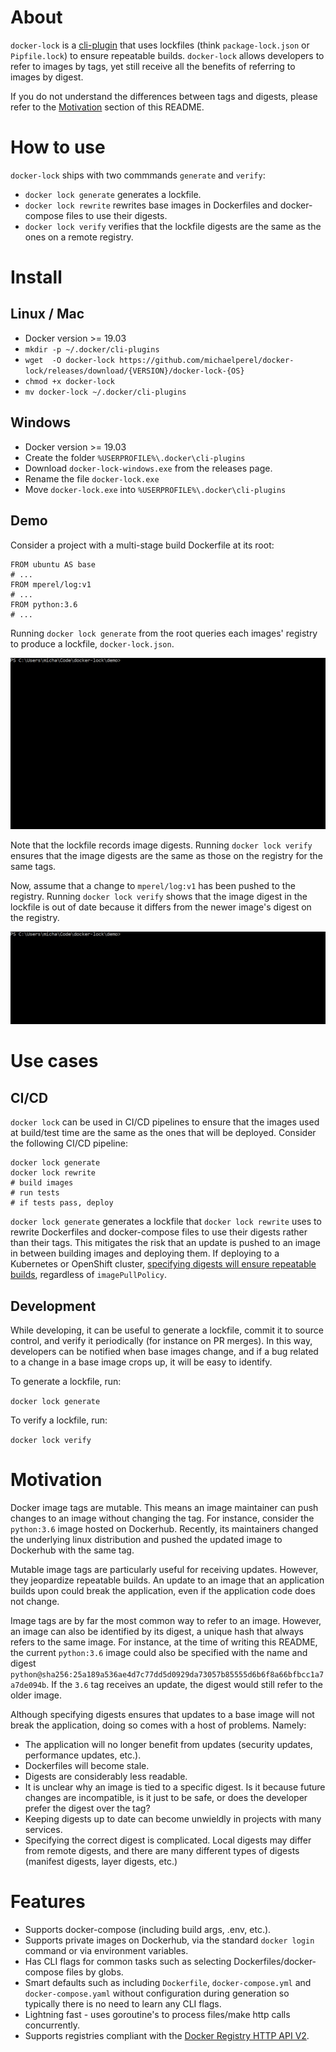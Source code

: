 # About
`docker-lock` is a [cli-plugin](https://github.com/docker/cli/issues/1534) that uses lockfiles (think `package-lock.json` or `Pipfile.lock`) to ensure repeatable builds. `docker-lock` allows developers to refer to images by tags, yet still receive all the benefits of referring to images by digest.

If you do not understand the differences between tags and digests, please refer to the [Motivation](#Motivation) section of this README.

# How to use
`docker-lock` ships with two commmands `generate` and `verify`:
* `docker lock generate` generates a lockfile.
* `docker lock rewrite` rewrites base images in Dockerfiles and docker-compose files to use their digests.
* `docker lock verify` verifies that the lockfile digests are the same as the ones on a remote registry.

# Install
## Linux / Mac
* Docker version >= 19.03
* `mkdir -p ~/.docker/cli-plugins`
* `wget  -O docker-lock https://github.com/michaelperel/docker-lock/releases/download/{VERSION}/docker-lock-{OS}`
* `chmod +x docker-lock`
* `mv docker-lock ~/.docker/cli-plugins`
## Windows
* Docker version >= 19.03
* Create the folder `%USERPROFILE%\.docker\cli-plugins`
* Download `docker-lock-windows.exe` from the releases page.
* Rename the file `docker-lock.exe`
* Move `docker-lock.exe` into `%USERPROFILE%\.docker\cli-plugins`

## Demo
Consider a project with a multi-stage build Dockerfile at its root:
```
FROM ubuntu AS base
# ...
FROM mperel/log:v1
# ...
FROM python:3.6
# ...
```
Running `docker lock generate` from the root queries each images' registry to produce a lockfile, `docker-lock.json`.

![Generate GIF](gifs/generate.gif)

Note that the lockfile records image digests. Running `docker lock verify` ensures that the image digests are the same as those on the registry for the same tags.

Now, assume that a change to `mperel/log:v1` has been pushed to the registry. Running `docker lock verify` shows that the image digest in the lockfile is out of date because it differs from the newer image's digest on the registry.

![Verify GIF](gifs/verify.gif)

# Use cases
## CI/CD
`docker lock` can be used in CI/CD pipelines to ensure that the images used at build/test time are the same as the ones that will be deployed.
Consider the following CI/CD pipeline:
```
docker lock generate
docker lock rewrite
# build images
# run tests
# if tests pass, deploy
```
`docker lock generate` generates a lockfile that `docker lock rewrite` uses to rewrite Dockerfiles and docker-compose files
to use their digests rather than their tags. This mitigates the risk that an update is pushed to an image in between building
images and deploying them. If deploying to a Kubernetes or OpenShift cluster, [specifying digests will ensure repeatable builds](https://kubernetes.io/docs/concepts/configuration/overview/#container-images), regardless of `imagePullPolicy`.

## Development
While developing, it can be useful to generate a lockfile, commit it to source control, and verify it periodically (for instance on PR merges). In this way, developers can be notified when base images change, and if a bug related to a change in a base image crops up, it will be easy to identify.

To generate a lockfile, run:

`docker lock generate`

To verify a lockfile, run:

`docker lock verify`

# Motivation
Docker image tags are mutable. This means an image maintainer can push changes to an image without changing the tag. For instance, consider the `python:3.6` image hosted on Dockerhub. Recently, its maintainers changed the underlying linux distribution and pushed the updated image to Dockerhub with the same tag.

Mutable image tags are particularly useful for receiving updates. However, they jeopardize repeatable builds. An update to an image that an application builds upon could break the application, even if the application code does not change.

Image tags are by far the most common way to refer to an image. However, an image can also be identified by its digest, a unique hash that always refers to the same image. For instance, at the time of writing this README, the current `python:3.6` image could also be specified with the name and digest `python@sha256:25a189a536ae4d7c77dd5d0929da73057b85555d6b6f8a66bfbcc1a7a7de094b`. If the `3.6` tag receives an update, the digest would still refer to the older image.

Although specifying digests ensures that updates to a base image will not break the application, doing so comes with a host of problems. Namely:
* The application will no longer benefit from updates (security updates, performance updates, etc.).
* Dockerfiles will become stale.
* Digests are considerably less readable.
* It is unclear why an image is tied to a specific digest. Is it because future changes are incompatible, is it just to be safe, or does the developer prefer the digest over the tag?
* Keeping digests up to date can become unwieldly in projects with many services.
* Specifying the correct digest is complicated. Local digests may differ from remote digests, and there are many different types of digests (manifest digests, layer digests, etc.)

# Features
* Supports docker-compose (including build args, .env, etc.).
* Supports private images on Dockerhub, via the standard `docker login` command or via environment variables.
* Has CLI flags for common tasks such as selecting Dockerfiles/docker-compose files by globs.
* Smart defaults such as including `Dockerfile`, `docker-compose.yml` and `docker-compose.yaml` without configuration during generation so typically there is no need to learn any CLI flags.
* Lightning fast - uses goroutine's to process files/make http calls concurrently.
* Supports registries compliant with the [Docker Registry HTTP API V2](https://docs.docker.com/registry/spec/api/).
